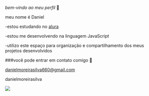 *bem-vindo ao meu perfil* 🖤

meu nome é Daniel

-estou estudando no [alura](https://www.alura.com.br)

-estou me desenvolvendo na linguagem JavaScript

-utilizo este espaço para organização e compartilhamento dos meus projetos desenvolvidos

###você pode entrar em contato comigo 📧

danielmoreirasilva660@gmail.com

danielmoreirasilva

![](https://media1.tenor.com/m/4w2WGjtBlcEAAAAC/fafuke-fafuke-rainbow.gif)
